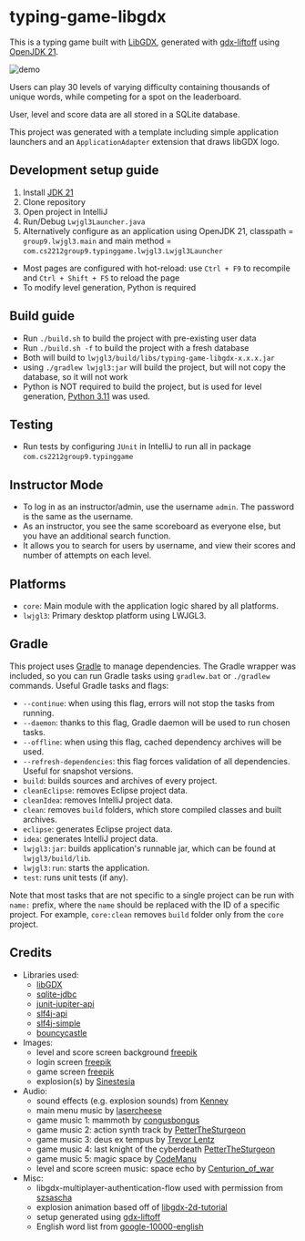 # typing-game-libgdx

This is a typing game built with [LibGDX](https://libgdx.com/), generated with [gdx-liftoff](https://github.com/tommyettinger/gdx-liftoff) using [OpenJDK 21](https://www.oracle.com/ca-en/java/technologies/downloads/#java21).

![demo](https://github.com/hunterchen7/typing-game/assets/34012681/e4e26360-b9cd-4c5e-bb79-2e155e04da0f)

Users can play 30 levels of varying difficulty containing thousands of unique words, while competing for a spot on the leaderboard.

User, level and score data are all stored in a SQLite database.

This project was generated with a template including simple application launchers and an `ApplicationAdapter` extension that draws libGDX logo.

## Development setup guide
1. Install [JDK 21](https://www.oracle.com/ca-en/java/technologies/downloads/#java21)
2. Clone repository
3. Open project in IntelliJ
4. Run/Debug `Lwjgl3Launcher.java`
5. Alternatively configure as an application using OpenJDK 21, classpath = `group9.lwjgl3.main` and main method = `com.cs2212group9.typinggame.lwjgl3.Lwjgl3Launcher`
- Most pages are configured with hot-reload: use `Ctrl + F9` to recompile and `Ctrl + Shift + F5` to reload the page
- To modify level generation, Python is required

## Build guide
- Run `./build.sh` to build the project with pre-existing user data
- Run `./build.sh -f` to build the project with a fresh database
- Both will build to `lwjgl3/build/libs/typing-game-libgdx-x.x.x.jar`
- using `./gradlew lwjgl3:jar` will build the project, but will not copy the database, so it will not work
- Python is NOT required to build the project, but is used for level generation, [Python 3.11](https://www.python.org/downloads/release/python-3112/) was used.

## Testing
- Run tests by configuring `JUnit` in IntelliJ to run all in package `com.cs2212group9.typinggame`

## Instructor Mode
- To log in as an instructor/admin, use the username `admin`. The password is the same as the username.
- As an instructor, you see the same scoreboard as everyone else, but you have an additional search function.
- It allows you to search for users by username, and view their scores and number of attempts on each level.

## Platforms

- `core`: Main module with the application logic shared by all platforms.
- `lwjgl3`: Primary desktop platform using LWJGL3.

## Gradle

This project uses [Gradle](http://gradle.org/) to manage dependencies.
The Gradle wrapper was included, so you can run Gradle tasks using `gradlew.bat` or `./gradlew` commands.
Useful Gradle tasks and flags:

- `--continue`: when using this flag, errors will not stop the tasks from running.
- `--daemon`: thanks to this flag, Gradle daemon will be used to run chosen tasks.
- `--offline`: when using this flag, cached dependency archives will be used.
- `--refresh-dependencies`: this flag forces validation of all dependencies. Useful for snapshot versions.
- `build`: builds sources and archives of every project.
- `cleanEclipse`: removes Eclipse project data.
- `cleanIdea`: removes IntelliJ project data.
- `clean`: removes `build` folders, which store compiled classes and built archives.
- `eclipse`: generates Eclipse project data.
- `idea`: generates IntelliJ project data.
- `lwjgl3:jar`: builds application's runnable jar, which can be found at `lwjgl3/build/lib`.
- `lwjgl3:run`: starts the application.
- `test`: runs unit tests (if any).

Note that most tasks that are not specific to a single project can be run with `name:` prefix, where the `name` should be replaced with the ID of a specific project.
For example, `core:clean` removes `build` folder only from the `core` project.

## Credits
- Libraries used:
  - [libGDX](https://libgdx.com/)
  - [sqlite-jdbc](https://mvnrepository.com/artifact/org.xerial/sqlite-jdbc)
  - [junit-jupiter-api](https://mvnrepository.com/artifact/org.junit.jupiter/junit-jupiter-api)
  - [slf4j-api](https://mvnrepository.com/artifact/org.slf4j/slf4j-api)
  - [slf4j-simple](https://mvnrepository.com/artifact/org.slf4j/slf4j-simple)
  - [bouncycastle](https://mvnrepository.com/artifact/org.bouncycastle/bcprov-jdk18on)
- Images:
  - level and score screen background [freepik](https://www.freepik.com/free-photo/aerial-shot-beautiful-landscape-covered-with-snow-early-morning_11061964.htm#fromView=search&page=1&position=2&uuid=60e3e85d-534e-4371-a570-af27897804c6)
  - login screen [freepik](https://www.freepik.com/free-ai-image/view-planet-earth-sunrise-from-space_43168360.htm#fromView=search&page=1&position=41&uuid=0bb51760-41eb-435b-a5ab-e5b905d36678)
  - game screen [freepik](https://www.freepik.com/free-ai-image/exploration-majestic-galaxy-through-space-shuttle-technology-generated-by-ai_47596883.htm#fromView=search&page=3&position=23&uuid=64b6abd9-398f-)
  - explosion(s) by [Sinestesia](https://opengameart.org/content/2d-explosion-animations-frame-)
- Audio:
  - sound effects (e.g. explosion sounds) from [Kenney](https://kenney.nl/)
  - main menu music by [lasercheese](https://opengameart.org/content/space-orchestral)
  - game music 1: mammoth by [congusbongus](https://opengameart.org/content/mammoth)
  - game music 2: action synth track by [PetterTheSturgeon](https://opengameart.org/content/action-synth-track)
  - game music 3: deus ex tempus by [Trevor Lentz](https://opengameart.org/content/deus-ex-tempus)
  - game music 4: last knight of the cyberdeath [PetterTheSturgeon](https://opengameart.org/content/lastknightofthecyberdeath)
  - game music 5: magic space by [CodeManu](https://opengameart.org/content/magic-space)
  - level and score screen music: space echo by [Centurion_of_war](https://opengameart.org/content/space-echo)
- Misc:
  - libgdx-multiplayer-authentication-flow used with permission from [szsascha](https://github.com/szsascha/libgdx-multiplayer-authentication-flow/issues/1)
  - explosion animation based off of [libgdx-2d-tutorial](https://github.com/hollowbit/libgdx-2d-tutorial)
  - setup generated using [gdx-liftoff](https://github.com/libgdx/gdx-liftoff)
  - English word list from [google-10000-english](https://github.com/first20hours/google-10000-english)
